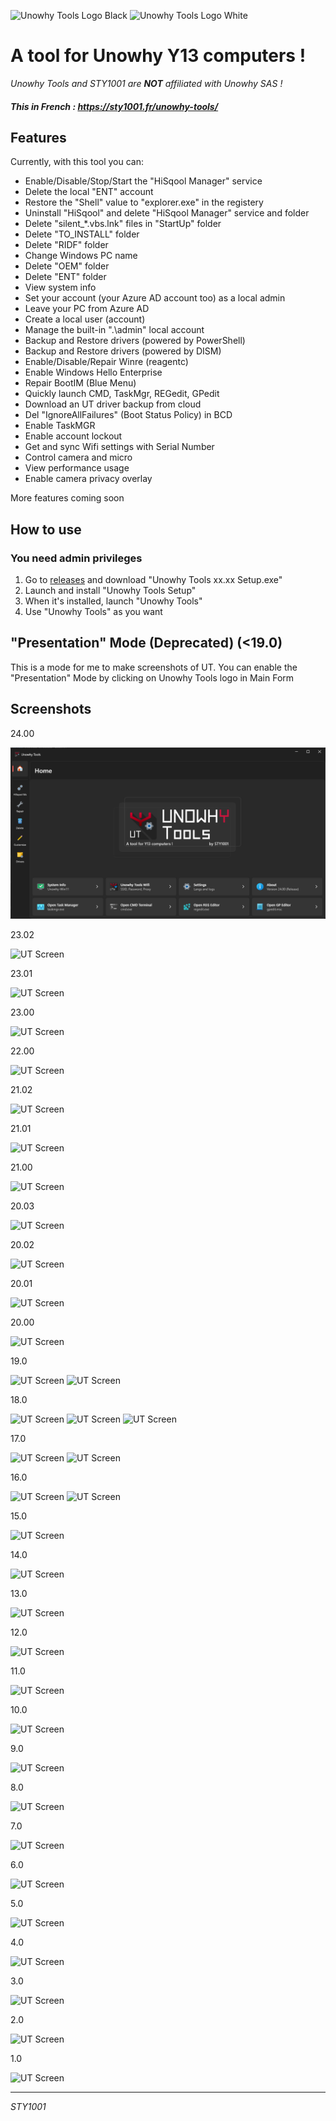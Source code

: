 ![Unowhy Tools Logo Black](https://raw.githubusercontent.com/STY1001/Unowhy-Tools/master/README/UTLogoBlack3.0.png#gh-light-mode-only)
![Unowhy Tools Logo White](https://raw.githubusercontent.com/STY1001/Unowhy-Tools/master/README/UTLogoWhite3.0.png#gh-dark-mode-only)

# A tool for Unowhy Y13 computers !

*Unowhy Tools and STY1001 are __NOT__ affiliated with Unowhy SAS !*
#### _**This in French : https://sty1001.fr/unowhy-tools/**_

## Features
Currently, with this tool you can:
- Enable/Disable/Stop/Start the "HiSqool Manager" service
- Delete the local "ENT" account
- Restore the "Shell" value to "explorer.exe" in the registery
- Uninstall "HiSqool" and delete "HiSqool Manager" service and folder
- Delete "silent_*.vbs.lnk" files in "StartUp" folder
- Delete "TO_INSTALL" folder
- Delete "RIDF" folder
- Change Windows PC name
- Delete "OEM" folder
- Delete "ENT" folder
- View system info
- Set your account (your Azure AD account too) as a local admin
- Leave your PC from Azure AD
- Create a local user (account)
- Manage the built-in ".\admin" local account
- Backup and Restore drivers (powered by PowerShell)
- Backup and Restore drivers (powered by DISM)
- Enable/Disable/Repair Winre (reagentc)
- Enable Windows Hello Enterprise
- Repair BootIM (Blue Menu)
- Quickly launch CMD, TaskMgr, REGedit, GPedit
- Download an UT driver backup from cloud
- Del "IgnoreAllFailures" (Boot Status Policy) in BCD
- Enable TaskMGR
- Enable account lockout
- Get and sync Wifi settings with Serial Number
- Control camera and micro
- View performance usage
- Enable camera privacy overlay

More features coming soon

## How to use
### You need admin privileges
1. Go to [releases](https://github.com/STY1001/Unowhy-Tools/releases/latest) and download "Unowhy Tools xx.xx Setup.exe"
2. Launch and install "Unowhy Tools Setup"
3. When it's installed, launch "Unowhy Tools"
4. Use "Unowhy Tools" as you want

## "Presentation" Mode (Deprecated) (<19.0)
This is a mode for me to make screenshots of UT.
You can enable the "Presentation" Mode by clicking on Unowhy Tools logo in Main Form

## Screenshots

24.00

![UT Screen](/README/UT24.00.png)

23.02

![UT Screen](/README/UT23.02.png)

23.01

![UT Screen](/README/UT23.01.png)

23.00

![UT Screen](/README/UT23.00.png)

22.00

![UT Screen](/README/UT22.00.png)

21.02

![UT Screen](/README/UT21.02.png)

21.01

![UT Screen](/README/UT21.01.png)

21.00

![UT Screen](/README/UT21.00.png)

20.03

![UT Screen](/README/UT20.03.png)

20.02

![UT Screen](/README/UT20.02.png)

20.01

![UT Screen](/README/UT20.01.png)

20.00

![UT Screen](/README/UT20.00.png)

19.0

![UT Screen](/README/UT19.0.1.png)
![UT Screen](/README/UT19.0.2.png)

18.0

![UT Screen](/README/UT18.0.1.png)
![UT Screen](/README/UT18.0.2.png)
![UT Screen](/README/UT18.0.3.png)

17.0

![UT Screen](/README/UT17.0.1.png)
![UT Screen](/README/UT17.0.2.png)

16.0

![UT Screen](/README/UT16.0.1.png)
![UT Screen](/README/UT16.0.2.png)

15.0

![UT Screen](/README/UT15.0.png)

14.0

![UT Screen](/README/UT14.0.png)

13.0

![UT Screen](/README/UT13.0.png)

12.0

![UT Screen](/README/UT12.0.png)

11.0

![UT Screen](/README/UT11.0.png)

10.0

![UT Screen](/README/UT10.0.png)

9.0

![UT Screen](/README/UT9.0.png)

8.0

![UT Screen](/README/UT8.0.png)

7.0

![UT Screen](/README/UT7.0.png)

6.0

![UT Screen](/README/UT6.0.png)

5.0

![UT Screen](/README/UT5.0.png)

4.0

![UT Screen](/README/UT4.0.png)

3.0

![UT Screen](/README/UT3.0.png)

2.0

![UT Screen](/README/UT2.0.png)

1.0

![UT Screen](/README/UT1.0.png)

***

*STY1001*
